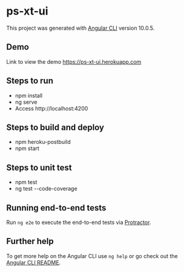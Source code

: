 # ps-xt-ui

This project was generated with [Angular CLI](https://github.com/angular/angular-cli) version 10.0.5.

## Demo

Link to view the demo https://ps-xt-ui.herokuapp.com

## Steps to run

- npm install
- ng serve
- Access http://localhost:4200

## Steps to build and deploy

- npm heroku-postbuild
- npm start

## Steps to unit test

- npm test
- ng test --code-coverage

## Running end-to-end tests

Run `ng e2e` to execute the end-to-end tests via [Protractor](http://www.protractortest.org/).

## Further help

To get more help on the Angular CLI use `ng help` or go check out the [Angular CLI README](https://github.com/angular/angular-cli/blob/master/README.md).
